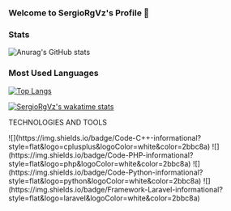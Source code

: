 ### Welcome to SergioRgVz's Profile 👋

<!--
**SergioRgVz/SergioRgVz** is a ✨ _special_ ✨ repository because its `README.md` (this file) appears on your GitHub profile.

Here are some ideas to get you started:

- 🔭 I’m currently working on ...
- 🌱 I’m currently learning ...
- 👯 I’m looking to collaborate on ...
- 🤔 I’m looking for help with ...
- 💬 Ask me about ...
- 📫 How to reach me: ...
- 😄 Pronouns: ...
- ⚡ Fun fact: ...
-->

### Stats

![Anurag's GitHub stats](https://github-readme-stats.vercel.app/api?username=SergioRgVz&show_icons=true&theme=cobalt)

### Most Used Languages

[![Top Langs](https://github-readme-stats.vercel.app/api/top-langs/?username=SergioRgVz&layout=compact&theme=cobalt)](https://github.com/anuraghazra/github-readme-stats)


[![SergioRgVz's wakatime stats](https://github-readme-stats.vercel.app/api/wakatime?username=SergioRgVz)](https://github.com/anuraghazra/github-readme-stats)



 TECHNOLOGIES AND TOOLS
 
<!--- C++--> ![](https://img.shields.io/badge/Code-C++-informational?style=flat&logo=cplusplus&logoColor=white&color=2bbc8a) 
<!--- PHP--> ![](https://img.shields.io/badge/Code-PHP-informational?style=flat&logo=php&logoColor=white&color=2bbc8a) 
<!--- Python--> ![](https://img.shields.io/badge/Code-Python-informational?style=flat&logo=python&logoColor=white&color=2bbc8a)
<!--- Laravel--> ![](https://img.shields.io/badge/Framework-Laravel-informational?style=flat&logo=laravel&logoColor=white&color=2bbc8a)
